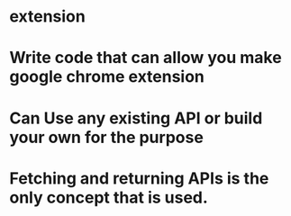 # extension
# Write code that can allow you make google chrome extension
# Can Use any existing API or build your own for the purpose
# Fetching and returning APIs is the only concept that is used.
